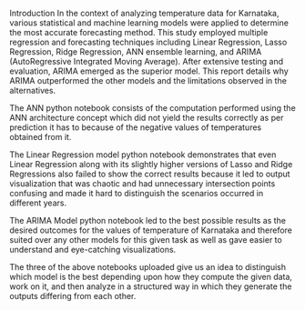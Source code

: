 Introduction
In the context of analyzing temperature data for Karnataka, various statistical and machine learning models were applied to determine the most accurate forecasting method. This study employed multiple regression and forecasting techniques including Linear Regression, Lasso Regression, Ridge Regression, ANN ensemble learning, and ARIMA (AutoRegressive Integrated Moving Average). After extensive testing and evaluation, ARIMA emerged as the superior model. This report details why ARIMA outperformed the other models and the limitations observed in the alternatives.

The ANN python notebook consists of the computation performed using the ANN architecture concept which did not yield the results correctly as per prediction it has to because of the negative values of temperatures obtained from it.

The Linear Regression model python notebook demonstrates that even Linear Regression along with its slightly higher versions of Lasso and Ridge Regressions also failed to show the correct results because it led to output visualization that was chaotic and had unnecessary intersection points confusing and made it hard to distinguish the scenarios occurred in different years.

The ARIMA Model python notebook led to the best possible results as the desired outcomes for the values of temperature of Karnataka and therefore suited over any other models for this given task as well as gave easier to understand and eye-catching visualizations.

The three of the above notebooks uploaded give us an idea to distinguish which model is the best depending upon how they compute the given data, work on it, and then analyze in a structured way in which they generate the outputs differing from each other.
